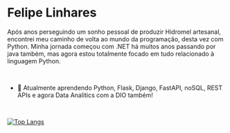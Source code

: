 # Felipe Linhares

Após anos perseguindo um sonho pessoal de produzir Hidromel artesanal, encontrei meu caminho de volta ao mundo da programação, desta vez com Python. 
Minha jornada começou com .NET há muitos anos passando por java também, mas agora estou totalmente focado em tudo relacionado à linguagem Python.

<br/>

- 🌱 Atualmente aprendendo Python, Flask, Django, FastAPI, noSQL, REST APIs e agora Data Analitics com a DIO também!

<br/>

[![Top Langs](https://github-readme-stats.vercel.app/api/top-langs/?username=linhares06)](https://github.com/anuraghazra/github-readme-stats)
